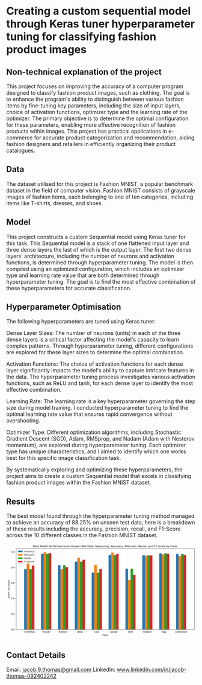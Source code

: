 # Creating a custom sequential model through Keras tuner hyperparameter tuning for classifying fashion product images


## Non-technical explanation of the project

This project focuses on improving the accuracy of a computer program designed to classify fashion product images, such as clothing. The goal is to enhance the program's ability to distinguish between various fashion items by fine-tuning key parameters, including the size of input layers, choice of activation functions, optimizer type and the learning rate of the optimizer. The primary objective is to determine the optimal configuration for these parameters, enabling more effective recognition of fashion products within images. This project has practical applications in e-commerce for accurate product categorization and recommendation, aiding fashion designers and retailers in efficiently organizing their product catalogues.

## Data

The dataset utilised for this project is Fashion MNIST, a popular benchmark dataset in the field of computer vision. Fashion MNIST consists of grayscale images of fashion items, each belonging to one of ten categories, including items like T-shirts, dresses, and shoes.


## Model

This project constructs a custom Sequential model using Keras tuner for this task. This Sequential model is a stack of one flattened input layer and three dense layers the last of which is the output layer. The first two dense layers' architecture, including the number of neurons and activation functions, is determined through hyperparameter tuning. The model is then compiled using an optimized configuration, which includes an optimizer type and learning rate value that are both determined through hyperparameter tuning. The goal is to find the most effective combination of these hyperparameters for accurate classification.

## Hyperparameter Optimisation

The following hyperparameters are tuned using Keras tuner:

Dense Layer Sizes: The number of neurons (units) in each of the three dense layers is a critical factor affecting the model's capacity to learn complex patterns. Through hyperparameter tuning, different configurations are explored for these layer sizes to determine the optimal combination.

Activation Functions: The choice of activation functions for each dense layer significantly impacts the model's ability to capture intricate features in the data. The hyperparameter tuning process investigates various activation functions, such as ReLU and tanh, for each dense layer to identify the most effective combination.

Learning Rate: The learning rate is a key hyperparameter governing the step size during model training. I conducted hyperparameter tuning to find the optimal learning rate value that ensures rapid convergence without overshooting.

Optimizer Type: Different optimization algorithms, including Stochastic Gradient Descent (SGD), Adam, RMSprop, and Nadam (Adam with Nesterov momentum), are explored during hyperparameter tuning. Each optimizer type has unique characteristics, and I aimed to identify which one works best for this specific image classification task.

By systematically exploring and optimizing these hyperparameters, the project aims to create a custom Sequential model that excels in classifying fashion product images within the Fashion MNIST dataset.

## Results
The best model found through the hyperparameter tuning method managed to achieve an accuracy of 88.25% on unseen test data, here is a breakdown of these results including the accuracy, precision, recall, and F1-Score across the 10 different classes in the Fashion MNIST dataset.

![Screenshot](model_results_on_test_data.png)

## Contact Details

Email: jacob.9.thomas@gmail.com
LinkedIn: www.linkedin.com/in/jacob-thomas-092402242
